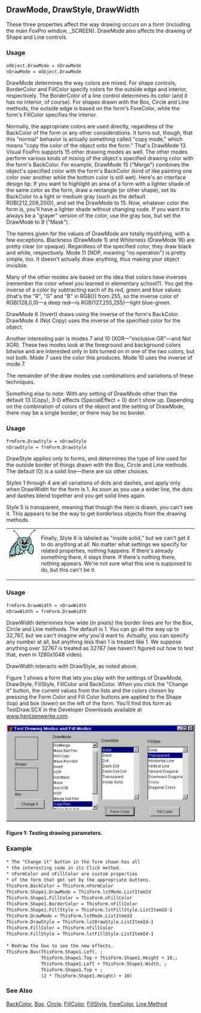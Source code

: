 ## DrawMode, DrawStyle, DrawWidth

These three properties affect the way drawing occurs on a form (including the main FoxPro window, _SCREEN). DrawMode also affects the drawing of Shape and Line controls.

### Usage

```foxpro
oObject.DrawMode = nDrawMode
nDrawMode = oObject.DrawMode
```

DrawMode determines the way colors are mixed. For shape controls, BorderColor and FillColor specify colors for the outside edge and interior, respectively. The BorderColor of a line control determines its color (and it has no interior, of course). For shapes drawn with the Box, Circle and Line methods, the outside edge is based on the form's ForeColor, while the form's FillColor specifies the interior.

Normally, the appropriate colors are used directly, regardless of the BackColor of the form or any other considerations. It turns out, though, that this "normal" behavior is actually something called "copy mode," which means "copy the color of the object onto the form." That's DrawMode 13. Visual FoxPro supports 15 other drawing modes as well. The other modes perform various kinds of mixing of the object's specified drawing color with the form's BackColor. For example, DrawMode 15 ("Merge") combines the object's specified color with the form's BackColor (kind of like painting one color over another while the bottom color is still wet).  Here's an interface design tip: If you want to highlight an area of a form with a lighter shade of the same color as the form, draw a rectangle (or other shape), set its BackColor to a light or medium gray (such as the default RGB(212,208,200)), and set the DrawMode to 15. Now, whatever color the form is, you'll have a lighter shade without changing code. If you want it to always be a "grayer" version of the color, use the gray box, but set the DrawMode to 9 ("Mask").

The names given for the values of DrawMode are totally mystifying, with a few exceptions. Blackness (DrawMode 1) and Whiteness (DrawMode 16) are pretty clear (or opaque). Regardless of the specified color, they draw black and white, respectively. Mode 11 (NOP, meaning "no operation") is pretty simple, too. It doesn't actually draw anything, thus making your object invisible.

Many of the other modes are based on the idea that colors have inverses (remember the color wheel you learned in elementary school?). You get the inverse of a color by subtracting each of its red, green and blue values (that's the "R", "G" and "B" in RGB()) from 255, so the inverse color of RGB(128,0,0)&mdash;a deep red&mdash;is RGB(127,255,255)&mdash;light blue-green.

DrawMode 6 (Invert) draws using the inverse of the form's BackColor. DrawMode 4 (Not Copy) uses the inverse of the specified color for the object.

Another interesting pair is modes 7 and 10 (XOR&mdash;"exclusive OR"&mdash;and Not XOR). These two modes look at the foreground and background colors bitwise and are interested only in bits turned on in one of the two colors, but not both. Mode 7 uses the color this produces. Mode 10 uses the inverse of mode 7.

The remainder of the draw modes use combinations and variations of these techniques.

Something else to note: With any setting of DrawMode other than the default 13 (Copy), 3-D effects (SpecialEffect = 0) don't show up. Depending on the combination of colors of the object and the setting of DrawMode, there may be a single border, or there may be no border.

### Usage

```foxpro
frmForm.DrawStyle = nDrawStyle
nDrawStyle = frmForm.DrawStyle
```

DrawStyle applies only to forms, and determines the type of line used for the outside border of things drawn with the Box, Circle and Line methods. The default (0) is a solid line&mdash;there are six other choices. 

Styles 1 through 4 are all variations of dots and dashes, and apply only when DrawWidth for the form is 1. As soon as you use a wider line, the dots and dashes blend together and you get solid lines again.

Style 5 is transparent, meaning that though the item is drawn, you can't see it. This appears to be the way to get borderless objects from the drawing methods. 

<table>
<tr>
  <td width="17%" valign="top">
<img width="95" height="78" src="bug.gif">
  </td>
  <td width="83%">
  <p>Finally, Style 6 is labeled as &quot;inside solid,&quot; but we can't get it to do anything at all. No matter what settings we specify for related properties, nothing happens. If there's already something there, it stays there. If there's nothing there, nothing appears. We're not sure what this one is supposed to do, but this can't be it.</p>
  </td>
 </tr>
</table>

### Usage

```foxpro
frmForm.DrawWidth = nDrawWidth
nDrawWidth = frmForm.DrawWidth
```

DrawWidth determines how wide (in pixels) the border lines are for the Box, Circle and Line methods. The default is 1. You can go all the way up to 32,767, but we can't imagine why you'd want to. Actually, you can specify any number at all, but anything less than 1 is treated like 1. We suppose anything over 32767 is treated as 32767 (we haven't figured out how to test that, even in 1280x1048 video).

DrawWidth interacts with DrawStyle, as noted above. 

Figure 1 shows a form that lets you play with the settings of DrawMode, DrawStyle, FillStyle, FillColor and BackColor. When you click the "Change it" button, the current values from the lists and the colors chosen by pressing the Form Color and Fill Color buttons are applied to the Shape (top) and box (lower) on the left of the form. You'll find this form as TestDraw.SCX in the Developer Downloads available at <a href="http://www.hentzenwerke.com/" target="_blank">www.hentzenwerke.com</a>.

<img border=0 src="s4g357a.gif">

#### Figure 1: Testing drawing parameters.

### Example

```foxpro
* The "Change it" button in the form shown has all
* the interesting code in its Click method.
* nFormColor and nFillColor are custom properties
* of the form that get set by the appropriate buttons.
ThisForm.BackColor = ThisForm.nFormColor
ThisForm.Shape1.DrawMode = ThisForm.lstMode.ListItemId
ThisForm.Shape1.FillColor = ThisForm.nFillColor
ThisForm.Shape1.BorderColor = ThisForm.nFillColor
ThisForm.Shape1.FillStyle = ThisForm.lstFillStyle.ListItemId-1
ThisForm.DrawMode = ThisForm.lstMode.ListItemId
ThisForm.DrawStyle = ThisForm.lstDrawStyle.ListItemId-1
ThisForm.FillColor = ThisForm.nFillColor
ThisForm.FillStyle = ThisForm.lstFillStyle.ListItemId-1

* Redraw the box to see the new effects.
ThisForm.Box(ThisForm.Shape1.Left, ;
             ThisForm.Shape1.Top + ThisForm.Shape1.Height + 10,;
             ThisForm.Shape1.Left + ThisForm.Shape1.Width, ;
             ThisForm.Shape1.Top + ;
             (2 * ThisForm.Shape1.Height) + 10)
```
### See Also

[BackColor](s4g335.md), [Box](s4g443.md), [Circle](s4g443.md), [FillColor](s4g362.md), [FillStyle](s4g363.md), [ForeColor](s4g335.md), [Line Method](s4g443.md)
